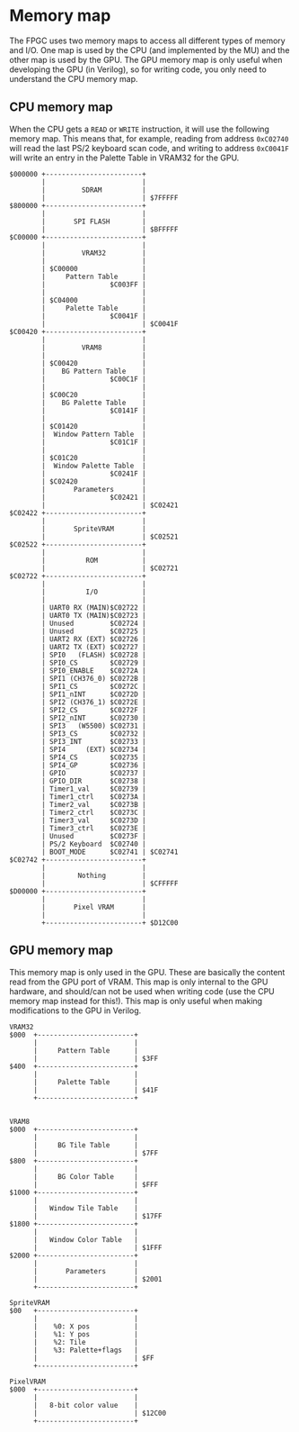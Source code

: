 # Memory map
The FPGC uses two memory maps to access all different types of memory and I/O.
One map is used by the CPU (and implemented by the MU) and the other map is used by the GPU. The GPU memory map is only useful when developing the GPU (in Verilog), so for writing code, you only need to understand the CPU memory map.

## CPU memory map
When the CPU gets a `READ` or `WRITE` instruction, it will use the following memory map. This means that, for example, reading from address `0xC02740` will read the last PS/2 keyboard scan code, and writing to address `0xC0041F` will write an entry in the Palette Table in VRAM32 for the GPU.

``` text
$000000 +------------------------+ 
        |                        | 
        |         SDRAM          | 
        |                        | $7FFFFF 
$800000 +------------------------+ 
        |                        | 
        |       SPI FLASH        | 
        |                        | $BFFFFF 
$C00000 +------------------------+ 
        |                        | 
        |         VRAM32         | 
        |                        | 
        | $C00000                | 
        |     Pattern Table      | 
        |                $C003FF | 
        |                        | 
        | $C04000                | 
        |     Palette Table      | 
        |                $C0041F | 
        |                        | $C0041F 
$C00420 +------------------------+ 
        |                        | 
        |         VRAM8          | 
        |                        | 
        | $C00420                | 
        |    BG Pattern Table    | 
        |                $C00C1F | 
        |                        | 
        | $C00C20                | 
        |    BG Palette Table    | 
        |                $C0141F | 
        |                        |
        | $C01420                | 
        |  Window Pattern Table  | 
        |                $C01C1F | 
        |                        | 
        | $C01C20                | 
        |  Window Palette Table  | 
        |                $C0241F | 
        | $C02420                | 
        |       Parameters       | 
        |                $C02421 |  
        |                        | $C02421 
$C02422 +------------------------+ 
        |                        |
        |       SpriteVRAM       |
        |                        | $C02521 
$C02522 +------------------------+ 
        |                        | 
        |          ROM           |
        |                        | $C02721
$C02722 +------------------------+ 
        |                        | 
        |          I/O           | 
        |                        |
        | UART0 RX (MAIN)$C02722 |
        | UART0 TX (MAIN)$C02723 |
        | Unused         $C02724 |
        | Unused         $C02725 |
        | UART2 RX (EXT) $C02726 |
        | UART2 TX (EXT) $C02727 |
        | SPI0   (FLASH) $C02728 |
        | SPI0_CS        $C02729 |
        | SPI0_ENABLE    $C0272A |
        | SPI1 (CH376_0) $C0272B |
        | SPI1_CS        $C0272C |
        | SPI1_nINT      $C0272D |
        | SPI2 (CH376_1) $C0272E |
        | SPI2_CS        $C0272F |
        | SPI2_nINT      $C02730 |
        | SPI3   (W5500) $C02731 |
        | SPI3_CS        $C02732 |
        | SPI3_INT       $C02733 |
        | SPI4     (EXT) $C02734 |
        | SPI4_CS        $C02735 |
        | SPI4_GP        $C02736 |
        | GPIO           $C02737 |
        | GPIO_DIR       $C02738 |
        | Timer1_val     $C02739 |
        | Timer1_ctrl    $C0273A |
        | Timer2_val     $C0273B |
        | Timer2_ctrl    $C0273C |
        | Timer3_val     $C0273D |
        | Timer3_ctrl    $C0273E |
        | Unused         $C0273F |
        | PS/2 Keyboard  $C02740 |
        | BOOT_MODE      $C02741 | $C02741
$C02742 +------------------------+
        |                        |
        |        Nothing         |
        |                        | $CFFFFF
$D00000 +------------------------+
        |                        |
        |       Pixel VRAM       |
        |                        | 
        +------------------------+ $D12C00
```

## GPU memory map
This memory map is only used in the GPU. These are basically the content read from the GPU port of VRAM. This map is only internal to the GPU hardware, and should/can not be used when writing code (use the CPU memory map instead for this!). This map is only useful when making modifications to the GPU in Verilog.
``` text
VRAM32
$000  +------------------------+ 
      |                        | 
      |     Pattern Table      | 
      |                        | $3FF
$400  +------------------------+ 
      |                        |
      |     Palette Table      |
      |                        | $41F
      +------------------------+


VRAM8
$000  +------------------------+
      |                        | 
      |     BG Tile Table      | 
      |                        | $7FF
$800  +------------------------+ 
      |                        |
      |     BG Color Table     |
      |                        | $FFF
$1000 +------------------------+
      |                        | 
      |   Window Tile Table    | 
      |                        | $17FF
$1800 +------------------------+ 
      |                        |
      |   Window Color Table   |
      |                        | $1FFF
$2000 +------------------------+
      |                        |
      |       Parameters       |
      |                        | $2001
      +------------------------+

SpriteVRAM
$00   +------------------------+
      |                        | 
      |    %0: X pos           | 
      |    %1: Y pos           | 
      |    %2: Tile            | 
      |    %3: Palette+flags   | 
      |                        | $FF
      +------------------------+ 

PixelVRAM
$000  +------------------------+
      |                        |
      |   8-bit color value    |
      |                        | $12C00
      +------------------------+ 
```
